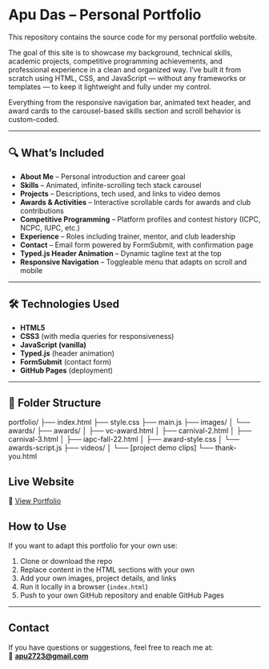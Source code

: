 # Apu Das – Personal Portfolio

This repository contains the source code for my personal portfolio website.

The goal of this site is to showcase my background, technical skills, academic projects, competitive programming achievements, and professional experience in a clean and organized way. I’ve built it from scratch using HTML, CSS, and JavaScript — without any frameworks or templates — to keep it lightweight and fully under my control.

Everything from the responsive navigation bar, animated text header, and award cards to the carousel-based skills section and scroll behavior is custom-coded.

---

## 🔍 What’s Included

- **About Me** – Personal introduction and career goal
- **Skills** – Animated, infinite-scrolling tech stack carousel
- **Projects** – Descriptions, tech used, and links to video demos
- **Awards & Activities** – Interactive scrollable cards for awards and club contributions
- **Competitive Programming** – Platform profiles and contest history (ICPC, NCPC, IUPC, etc.)
- **Experience** – Roles including trainer, mentor, and club leadership
- **Contact** – Email form powered by FormSubmit, with confirmation page
- **Typed.js Header Animation** – Dynamic tagline text at the top
- **Responsive Navigation** – Toggleable menu that adapts on scroll and mobile

---

## 🛠️ Technologies Used

- **HTML5**
- **CSS3** (with media queries for responsiveness)
- **JavaScript (vanilla)**
- **Typed.js** (header animation)
- **FormSubmit** (contact form)
- **GitHub Pages** (deployment)

---

## 📁 Folder Structure

portfolio/
├── index.html
├── style.css
├── main.js
├── images/
│ └── awards/
├── awards/
│ ├── vc-award.html
│ ├── carnival-2.html
│ ├── carnival-3.html
│ ├── iapc-fall-22.html
│ ├── award-style.css
│ └── awards-script.js
├── videos/
│ └── [project demo clips]
└── thank-you.html

## Live Website

🔗 [View Portfolio](https://apuorgho.github.io/portfolio/)

## How to Use

If you want to adapt this portfolio for your own use:

1. Clone or download the repo
2. Replace content in the HTML sections with your own
3. Add your own images, project details, and links
4. Run it locally in a browser (`index.html`)
5. Push to your own GitHub repository and enable GitHub Pages

---

## Contact

If you have questions or suggestions, feel free to reach me at:  
📧 **apu2723@gmail.com**
